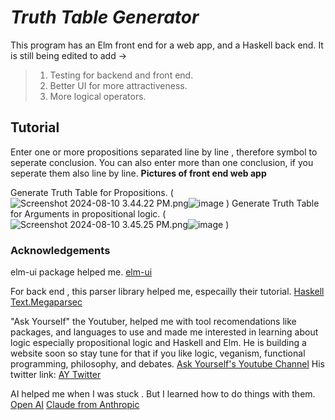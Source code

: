 # *Truth Table Generator* 
This program has an Elm front end for a web app, and a Haskell back end. 
It is still being edited to add ->
> 1. Testing for backend and front end. 
> 2. Better UI for more attractiveness. 
> 3. More logical operators. 
## Tutorial 
Enter one or more propositions separated line by line , therefore symbol to seperate conclusion. 
You can also enter more than one conclusion, if you seperate them also line by line. 
**Pictures of front end web app** 



Generate Truth Table for Propositions. 
(<img src="blob:chrome-untrusted://media-app/54550a30-e765-4a1f-a58f-63c081df6f54" alt="Screenshot 2024-08-10 3.44.22 PM.png"/>![image](https://github.com/user-attachments/assets/2ca59cac-d211-4e3a-93da-293578437c27)
)
Generate Truth Table for Arguments in propositional logic. 
(<img src="blob:chrome-untrusted://media-app/5e012a1c-90a0-4320-8949-255b8aa45da7" alt="Screenshot 2024-08-10 3.45.25 PM.png"/>![image](https://github.com/user-attachments/assets/675c4303-de10-46c2-9fe0-ef97282c0b86)
)
### Acknowledgements
elm-ui package helped me.
[elm-ui](https://package.elm-lang.org/packages/mdgriffith/elm-ui/latest/)

For back end , this parser library helped me, especailly their tutorial. 
[Haskell Text.Megaparsec](https://hackage.haskell.org/package/megaparsec)

"Ask Yourself" the Youtuber, helped me with tool recomendations like packages, and languages to use
and made me interested in learning about logic especially propositional logic 
and Haskell and Elm. He is building a website soon so stay tune for that if you like 
logic, veganism, functional programming, philosophy, and debates. 
[Ask Yourself's Youtube Channel](https://youtube.com/@askyourself?si=4yBpzSoCtESBdr9D) 
His twitter link: 
 [AY Twitter](https://x.com/askyourself92?s=21)

AI helped me when I was stuck . 
But I learned how to do things with them. 
[Open AI](https://openai.com/) 
[Claude from Anthropic](https://www.anthropic.com/)

